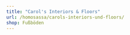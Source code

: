 ```yaml
---
title: "Carol's Interiors & Floors"
url: /homosassa/carols-interiors-und-floors/
shop: Fußböden
---
```

